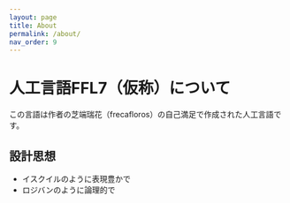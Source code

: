 ```yaml
---
layout: page
title: About
permalink: /about/
nav_order: 9
---
```


# 人工言語FFL7（仮称）について

この言語は作者の芝端瑞花（frecafloros）の自己満足で作成された人工言語です。

## 設計思想
- イスクイルのように表現豊かで
- ロジバンのように論理的で
